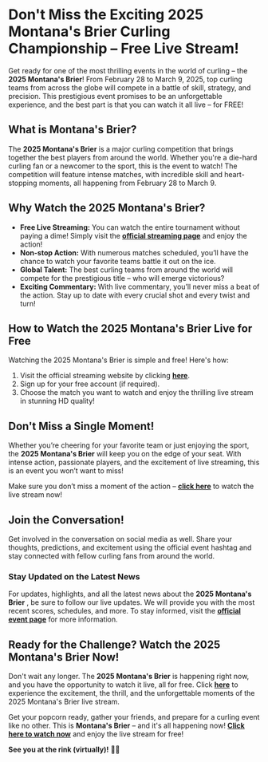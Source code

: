 # Don't Miss the Exciting 2025 Montana's Brier Curling Championship – Free Live Stream!

Get ready for one of the most thrilling events in the world of curling – the **2025 Montana's Brier**! From February 28 to March 9, 2025, top curling teams from across the globe will compete in a battle of skill, strategy, and precision. This prestigious event promises to be an unforgettable experience, and the best part is that you can watch it all live – for FREE!

## What is Montana's Brier?

The **2025 Montana's Brier** is a major curling competition that brings together the best players from around the world. Whether you're a die-hard curling fan or a newcomer to the sport, this is the event to watch! The competition will feature intense matches, with incredible skill and heart-stopping moments, all happening from February 28 to March 9.

## Why Watch the 2025 Montana's Brier?

- **Free Live Streaming:** You can watch the entire tournament without paying a dime! Simply visit the [**official streaming page**](https://tinyurl.com/livestreamfreeo?st=2025montanasbrier&si=gh) and enjoy the action!
- **Non-stop Action:** With numerous matches scheduled, you’ll have the chance to watch your favorite teams battle it out on the ice.
- **Global Talent:** The best curling teams from around the world will compete for the prestigious title – who will emerge victorious?
- **Exciting Commentary:** With live commentary, you’ll never miss a beat of the action. Stay up to date with every crucial shot and every twist and turn!

## How to Watch the 2025 Montana's Brier Live for Free

Watching the 2025 Montana's Brier is simple and free! Here's how:

1. Visit the official streaming website by clicking [**here**](https://tinyurl.com/livestreamfreeo?st=2025montanasbrier&si=gh).
2. Sign up for your free account (if required).
3. Choose the match you want to watch and enjoy the thrilling live stream in stunning HD quality!

## Don't Miss a Single Moment!

Whether you’re cheering for your favorite team or just enjoying the sport, the **2025 Montana's Brier** will keep you on the edge of your seat. With intense action, passionate players, and the excitement of live streaming, this is an event you won’t want to miss!

Make sure you don’t miss a moment of the action – [**click here**](https://tinyurl.com/livestreamfreeo?st=2025montanasbrier&si=gh) to watch the live stream now!

## Join the Conversation!

Get involved in the conversation on social media as well. Share your thoughts, predictions, and excitement using the official event hashtag and stay connected with fellow curling fans from around the world.

### Stay Updated on the Latest News

For updates, highlights, and all the latest news about the **2025 Montana's Brier** , be sure to follow our live updates. We will provide you with the most recent scores, schedules, and more. To stay informed, visit the [**official event page**](https://tinyurl.com/livestreamfreeo?st=2025montanasbrier&si=gh) for more information.

## Ready for the Challenge? Watch the 2025 Montana's Brier Now!

Don't wait any longer. The **2025 Montana's Brier** is happening right now, and you have the opportunity to watch it live, all for free. Click [**here**](https://tinyurl.com/livestreamfreeo?st=2025montanasbrier&si=gh) to experience the excitement, the thrill, and the unforgettable moments of the 2025 Montana's Brier live stream.

Get your popcorn ready, gather your friends, and prepare for a curling event like no other. This is **Montana's Brier** – and it's all happening now! [**Click here to watch now**](https://tinyurl.com/livestreamfreeo?st=2025montanasbrier&si=gh) and enjoy the live stream for free!

**See you at the rink (virtually)!** 🎉🥌
